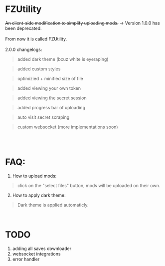 # FZUtility
~~An client-side modification to simplify uploading mods.~~ -> Version 1.0.0 has been deprecated.
<br><br>
From now it is called FZUtility.
<br><br>
2.0.0 changelogs:
<br>
> added dark theme (bcuz white is eyeraping)

> added custom styles

> optimizied + minified size of file

> added viewing your own token

> added viewing the secret session

> added progress bar of uploading

> auto visit secret scraping 

> custom websocket (more implementations soon)

<br><br>

# FAQ:

1. How to upload mods:
> click on the "select files" button, mods will be uploaded on their own.

2. How to apply dark theme:
> Dark theme is applied automaticly.

<br>

# TODO
1. adding all saves downloader 
2. websocket integrations
3. error handler

